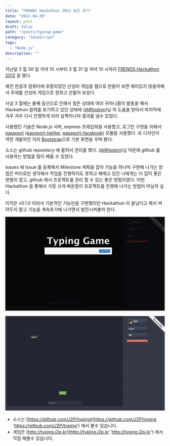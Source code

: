 ```yaml
---
title: "FRENDS Hackathon 2012 늦은 후기"
date: "2012-04-20"
layout: post
draft: false
path: "/posts/typing-game"
category: "JavaScript"
tags: 
  - "Node.js"
description: ""  
---
```


지난달 3 월 30 일 저녁 10 시부터 3 월 31 일 저녁 10 시까지 [FRENDS Hackathon 2012](http://frends.kr/topics/frends-hackathon-2012/ 'FRENDS Hackathon 2012') 을 했다.

예전 한글과 컴퓨터에 포함되었던 산성비 게임을 웹으로 만들어 보면 재미있지 않을까해서 주제를 산성비 게임으로 정하고 만들어 보았다.

사실 3 월에는 둘째 출산으로 인해서 힘든 상태에 여러 귀차니즘이 발동을 해서 Hackathon 참여를 포기하고 있던 상태에 ([@Rhiokim](https://twitter.com/#!/Rhiokim '@Rhiokim'))님 의 도움을 받아서 마지막에 겨우 겨우 다시 진행하게 되어 살짝이나마 결과를 낼수 있었다.

사용했던 기술은 Node.js 서버, express 프레임웍을 사용했고, 로그인 구현을 위해서 [passport](http://startic.kr/njs/package/passport 'passport') ([passport-twitter](http://startic.kr/njs/package/passport-twitter 'passport-twitter'), [passport-facebook](http://startic.kr/njs/package/passport-facebook 'passport-facebook')) 모듈을 사용했다.
또 디자인이 약한 개발자인 지라 [Bootstrap](http://twitter.github.com/bootstrap/ 'Bootstrap')으로 기본 화면을 꾸며 봤다.

소스는 github repository 에 올려서 관리를 했다.
([@Rhiokim](https://twitter.com/#!/Rhiokim '@Rhiokim'))님 덕분에 github 를 사용하는 방법을 많이 배울 수 있었다.

Issues 에 Issue 를 등록해서 Milestone 계획을 잡아 기능을 하나씩 구현해 나가는 방법은 머리로만 생각해서 작업을 진행하지도 못하고 해매고 있던 나에게는 더 없이 좋은 방법이 였고, github 에서 프로젝트를 관리 할 수 있는 좋은 방법이였다. 이번 Hackathon 을 통해서 가장 크게 배운점이 프로젝트를 진행해 나가는 방법이 아닐까 싶다.

아직은 v0.1.0 이라서 기본적인 기능만을 구현했지만 Hackathon 이 끝났다고 해서 버려두지 말고 기능을 계속추가해 나가면서 발전시켜볼까 한다.

![Typing](./typing.png)

![Typing](./typing2.png)

* 소스는 [https://github.com/J2P/typing](https://github.com/J2P/typing 'https://github.com/J2P/typing') 에서 볼수 있습니다.
* 게임은 [http://typing.j2p.kr](http://typing.j2p.kr 'http://typing.j2p.kr') 에서 직접 해볼수 있습니다.
